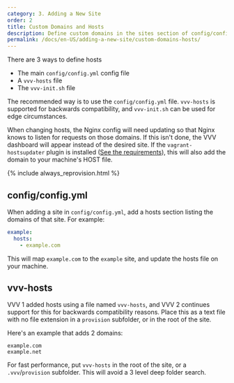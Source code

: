 ```yaml
---
category: 3. Adding a New Site
order: 2
title: Custom Domains and Hosts
description: Define custom domains in the sites section of config/config.yml. vvv-init.sh can be used for edge circumstances.
permalink: /docs/en-US/adding-a-new-site/custom-domains-hosts/
---
```


There are 3 ways to define hosts

 - The main `config/config.yml` config file
 - A `vvv-hosts` file
 - The `vvv-init.sh` file

The recommended way is to use the `config/config.yml` file. `vvv-hosts` is supported for backwards compatibility, and `vvv-init.sh` can be used for edge circumstances.

When changing hosts, the Nginx config will need updating so that Nginx knows to listen for requests on those domains. If this isn't done, the VVV dashboard will appear instead of the desired site. If the `vagrant-hostsupdater` plugin is installed ([See the requirements](../installation/software-requirements.md)), this will also add the domain to your machine's HOST file.

{% include always_reprovision.html %}

## config/config.yml

When adding a site in `config/config.yml`, add a hosts section listing the domains of that site. For example:

```yaml
example:
  hosts:
    - example.com
```

This will map `example.com` to the `example` site, and update the hosts file on your machine.

## vvv-hosts

VVV 1 added hosts using a file named `vvv-hosts`, and VVV 2 continues support for this for backwards compatibility reasons. Place this as a text file with no file extension in a `provision` subfolder, or in the root of the site.

Here's an example that adds 2 domains:

```
example.com
example.net
```

For fast performance, put `vvv-hosts` in the root of the site, or a `.vvv`/`provision` subfolder. This will avoid a 3 level deep folder search.
